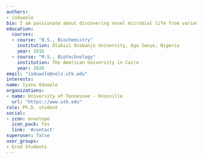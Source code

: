 ```yaml
---
authors:
- ioduwole
bio: I am passionate about discovering novel microbial life from various environments having distinct geochemistry and unique physio chemical properties.
education:
  courses:
  - course: "B.S., Biochemistry"
    institution: Olabisi Onabanjo University, Ago Iwoye, Nigeria
    year: 2016
  - course: "M.S., Biotechnology"
    institution: The American University in Cairo
    year: 2020
email: "ioduwole@vols.utk.edu"
interests:
name: Iyanu Oduwole
organizations:
- name: University of Tennessee - Knoxville
  url: "https://www.utk.edu"
role: Ph.D. student
social:
- icon: envelope
  icon_pack: fas
  link: '#contact'
superuser: false
user_groups:
- Grad Students
---
```


